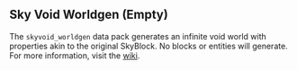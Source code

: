 ## Sky Void Worldgen (Empty)
The `skyvoid_worldgen` data pack generates an infinite void world with properties akin to the original SkyBlock. No blocks or entities will generate. For more information, visit the [wiki](https://github.com/BluePsychoRanger/SkyBlock_Collection/wiki).
